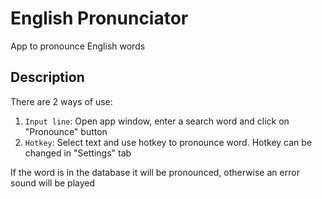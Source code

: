 # English Pronunciator
App to pronounce English words

## Description
There are 2 ways of use:
1. `Input line`: Open app window, enter a search word and click on "Pronounce" button
2. `Hotkey`: Select text and use hotkey to pronounce word. Hotkey can be changed in "Settings" tab

If the word is in the database it will be pronounced, otherwise an error sound will be played
